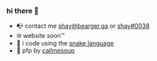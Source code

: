 ### hi there 👋

- 📭 contact me [shay@bearger.ga](mailto:shay@bearger.ga) or [shay#0038](https://discord.com/users/115238234778370049)
- 🌐 website soon™
- 🐍 i code using the [snake language](https://python.org)
- 🎨 pfp by [callmesoup](https://twitter.com/gud_soup)
